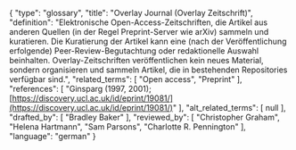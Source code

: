 {
    "type": "glossary",
    "title": "Overlay Journal (Overlay Zeitschrift)",
    "definition": "Elektronische Open-Access-Zeitschriften, die Artikel aus anderen Quellen (in der Regel Preprint-Server wie arXiv) sammeln und kuratieren. Die Kuratierung der Artikel kann eine (nach der Veröffentlichung erfolgende) Peer-Review-Begutachtung oder redaktionelle Auswahl beinhalten. Overlay-Zeitschriften veröffentlichen kein neues Material, sondern organisieren und sammeln Artikel, die in bestehenden Repositories verfügbar sind.",
    "related_terms": [
        "Open access",
        "Preprint"
    ],
    "references": [
        "Ginsparg (1997, 2001); [https://discovery.ucl.ac.uk/id/eprint/19081/](https://discovery.ucl.ac.uk/id/eprint/19081/)"
    ],
    "alt_related_terms": [
        null
    ],
    "drafted_by": [
        "Bradley Baker"
    ],
    "reviewed_by": [
        "Christopher Graham",
        "Helena Hartmann",
        "Sam Parsons",
        "Charlotte R. Pennington"
    ],
    "language": "german"
}